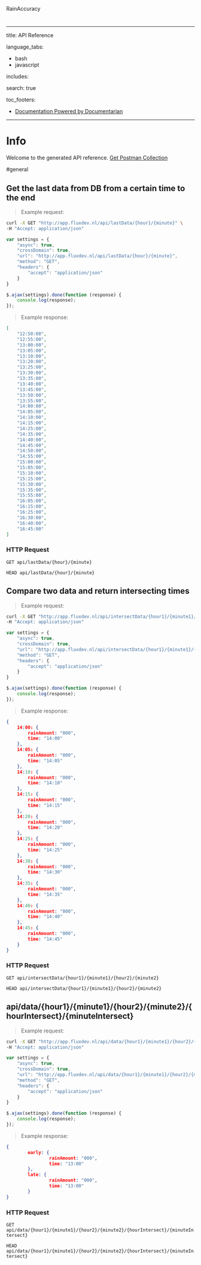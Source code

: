 RainAccuracy
#

---
title: API Reference

language_tabs:
- bash
- javascript

includes:

search: true

toc_footers:
- <a href='http://github.com/mpociot/documentarian'>Documentation Powered by Documentarian</a>
---
<!-- START_INFO -->
# Info

Welcome to the generated API reference.
[Get Postman Collection](http://app.fluxdev.nl/docs/collection.json)

<!-- END_INFO -->

#general
<!-- START_bb4aba656f27b0d9612228750b56a024 -->
## Get the last data from DB from a certain time to the end

> Example request:

```bash
curl -X GET "http://app.fluxdev.nl/api/lastData/{hour}/{minute}" \
-H "Accept: application/json"
```

```javascript
var settings = {
    "async": true,
    "crossDomain": true,
    "url": "http://app.fluxdev.nl/api/lastData/{hour}/{minute}",
    "method": "GET",
    "headers": {
        "accept": "application/json"
    }
}

$.ajax(settings).done(function (response) {
    console.log(response);
});
```

> Example response:

```json
[
	"12:50:00",
	"12:55:00",
	"13:00:00",
	"13:05:00",
	"13:10:00",
	"13:20:00",
	"13:25:00",
	"13:30:00",
	"13:35:00",
	"13:40:00",
	"13:45:00",
	"13:50:00",
	"13:55:00",
	"14:00:00",
	"14:05:00",
	"14:10:00",
	"14:15:00",
	"14:25:00",
	"14:35:00",
	"14:40:00",
	"14:45:00",
	"14:50:00",
	"14:55:00",
	"15:00:00",
	"15:05:00",
	"15:10:00",
	"15:15:00",
	"15:30:00",
	"15:35:00",
	"15:55:00",
	"16:05:00",
	"16:15:00",
	"16:25:00",
	"16:30:00",
	"16:40:00",
	"16:45:00"
]
```

### HTTP Request
`GET api/lastData/{hour}/{minute}`

`HEAD api/lastData/{hour}/{minute}`


<!-- END_bb4aba656f27b0d9612228750b56a024 -->

<!-- START_7d53e4f6398291d7dc2392ba089af683 -->
## Compare two data and return intersecting times

> Example request:

```bash
curl -X GET "http://app.fluxdev.nl/api/intersectData/{hour1}/{minute1}/{hour2}/{minute2}" \
-H "Accept: application/json"
```

```javascript
var settings = {
    "async": true,
    "crossDomain": true,
    "url": "http://app.fluxdev.nl/api/intersectData/{hour1}/{minute1}/{hour2}/{minute2}",
    "method": "GET",
    "headers": {
        "accept": "application/json"
    }
}

$.ajax(settings).done(function (response) {
    console.log(response);
});
```

> Example response:

```json
{
	14:00: {
		rainAmount: "000",
		time: "14:00"
	},
	14:05: {
		rainAmount: "000",
		time: "14:05"
	},
	14:10: {
		rainAmount: "000",
		time: "14:10"
	},
	14:15: {
		rainAmount: "000",
		time: "14:15"
	},
	14:20: {
		rainAmount: "000",
		time: "14:20"
	},
	14:25: {
		rainAmount: "000",
		time: "14:25"
	},
	14:30: {
		rainAmount: "000",
		time: "14:30"
	},
	14:35: {
		rainAmount: "000",
		time: "14:35"
	},
	14:40: {
		rainAmount: "000",
		time: "14:40"
	},
	14:45: {
		rainAmount: "000",
		time: "14:45"
	}
}
```

### HTTP Request
`GET api/intersectData/{hour1}/{minute1}/{hour2}/{minute2}`

`HEAD api/intersectData/{hour1}/{minute1}/{hour2}/{minute2}`


<!-- END_7d53e4f6398291d7dc2392ba089af683 -->

<!-- START_b77feb7ab94b9ffa9d8bc2de889f6900 -->
## api/data/{hour1}/{minute1}/{hour2}/{minute2}/{hourIntersect}/{minuteIntersect}

> Example request:

```bash
curl -X GET "http://app.fluxdev.nl/api/data/{hour1}/{minute1}/{hour2}/{minute2}/{hourIntersect}/{minuteIntersect}" \
-H "Accept: application/json"
```

```javascript
var settings = {
    "async": true,
    "crossDomain": true,
    "url": "http://app.fluxdev.nl/api/data/{hour1}/{minute1}/{hour2}/{minute2}/{hourIntersect}/{minuteIntersect}",
    "method": "GET",
    "headers": {
        "accept": "application/json"
    }
}

$.ajax(settings).done(function (response) {
    console.log(response);
});
```

> Example response:

```json
{
        early: {
                rainAmount: "000",
                time: "13:00"
        },
        late: {
                rainAmount: "000",
                time: "13:00"
        }
}
```

### HTTP Request
`GET api/data/{hour1}/{minute1}/{hour2}/{minute2}/{hourIntersect}/{minuteIntersect}`

`HEAD api/data/{hour1}/{minute1}/{hour2}/{minute2}/{hourIntersect}/{minuteIntersect}`


<!-- END_b77feb7ab94b9ffa9d8bc2de889f6900 -->
